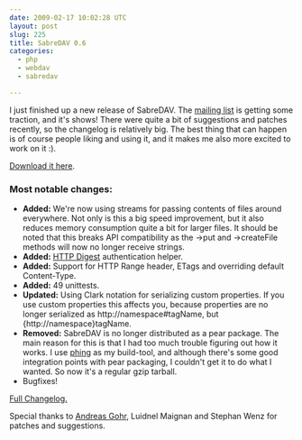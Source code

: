```yaml
---
date: 2009-02-17 10:02:28 UTC
layout: post
slug: 225
title: SabreDAV 0.6
categories:
  - php
  - webdav
  - sabredav

---
```

<p>I just finished up a new release of SabreDAV. The <a href="http://groups.google.com/group/sabredav-discuss">mailing list</a> is getting some traction, and it's shows! There were quite a bit of suggestions and patches recently, so the changelog is relatively big. The best thing that can happen is of course people liking and using it, and it makes me also more excited to work on it :).</p>

<p><a href="http://code.google.com/p/sabredav/">Download it here</a>.</p>

<h3>Most notable changes:</h3>

<ul>
  <li>
    <b>Added:</b> We're now using streams for passing contents of files around everywhere. Not only is this a big speed improvement, but it also reduces memory consumption quite a bit for larger files. It should be noted that this breaks API compatibility as the ->put and ->createFile methods will now no longer receive strings.
  </li>
  <li>
    <b>Added:</b> <a href="http://code.google.com/p/sabredav/wiki/Authentication">HTTP Digest</a> authentication helper.
  </li>
  <li>
    <b>Added:</b> Support for HTTP Range header, ETags and overriding default Content-Type.
  </li>
  <li>
    <b>Added:</b> 49 unittests.
  </li>
  <li>
    <b>Updated:</b> Using Clark notation for serializing custom properties. If you use custom properties this affects you, because properties are no longer serialized as http://namespace#tagName, but {http://namespace}tagName.
  </li>
  <li>
    <b>Removed:</b> SabreDAV is no longer distributed as a pear package. The main reason for this is that I had too much trouble figuring out how it works. I use <a href="http://phing.info/trac/">phing</a> as my build-tool, and although there's some good integration points with pear packaging, I couldn't get it to do what I wanted. So now it's a regular gzip tarball.
  </li>
  <li>Bugfixes!</li>
</ul>

<p><a href="http://code.google.com/p/sabredav/source/browse/trunk/ChangeLog">Full Changelog.</a></p>

<p>Special thanks to <a href="http://www.splitbrain.org/">Andreas Gohr</a>, Luidnel Maignan and Stephan Wenz for patches and suggestions.</p>
